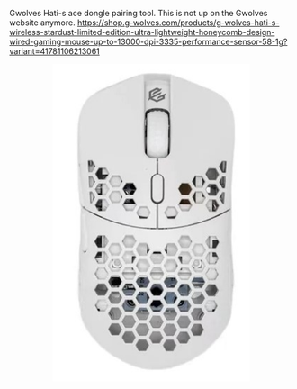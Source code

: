 Gwolves Hati-s ace dongle pairing tool. This is not up on the Gwolves website anymore.
https://shop.g-wolves.com/products/g-wolves-hati-s-wireless-stardust-limited-edition-ultra-lightweight-honeycomb-design-wired-gaming-mouse-up-to-13000-dpi-3335-performance-sensor-58-1g?variant=41781106213061

<p align="center">
  <img width="350" src="https://github.com/mooisonline/Gwolves-Hati-s-ace-pairing-tool/blob/main/MouseImage/20231119200647.jpg">
</p>



